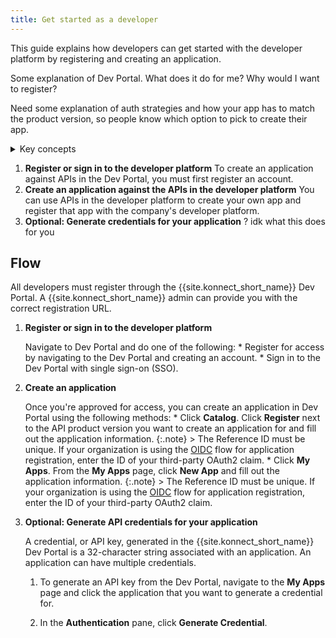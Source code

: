 ```yaml
---
title: Get started as a developer
---
```


This guide explains how developers can get started with the developer platform by registering and creating an application. 

Some explanation of Dev Portal. What does it do for me? Why would I want to register? 

Need some explanation of auth strategies and how your app has to match the product version, so people know which option to pick to create their app.

<details><summary>Key concepts</summary>

{% capture konnect_concepts %}
[**Application:**](/gateway/latest/key-concepts/services/) An application allows developers to register with APIs. These can be your company's APIs or the APIs of another company. For example, I'm a developer for an airline company. My airline is forming a partnership with a hotel and a theme park so that you can get a vacation package that includes airplane tickets, theme park tickets, and hotel tickets. To make this possible, I'd need to create an application that consumes both the hotel's API as well as the theme park API so that when they buy airplane tickets, my application would use the other companies' APIs to also purchase the theme park tickets and hotel.

[**Application credentials:**](/gateway/latest/key-concepts/services/) Application credentials are what allow the developer to access the app. You can either generate credentials or manually manage them in an IdP with OIDC.

[**Developer platform:**](/gateway/latest/key-concepts/routes/) The developer platform allows developers like you to locate, access, and consume APIs. Using the Dev Portal, you can browse and search API documentation, test API endpoints, and manage your own credentials. 
{% endcapture %}

{{ konnect_concepts | markdownify }}

</details>

1. **Register or sign in to the developer platform**
    To create an application against APIs in the Dev Portal, you must first register an account.
1. **Create an application against the APIs in the developer platform**
    You can use APIs in the developer platform to create your own app and register that app with the company's developer platform.
1. **Optional: Generate credentials for your application**
    ? idk  what this does for you

## Flow

All developers must register through the {{site.konnect_short_name}} Dev Portal. A {{site.konnect_short_name}} admin can provide you with the correct registration URL.

1. **Register or sign in to the developer platform**
    
    Navigate to Dev Portal and do one of the following:
        * Register for access by navigating to the Dev Portal and creating an account.
        * Sign in to the Dev Portal with single sign-on (SSO).

1. **Create an application**
    
    Once you're approved for access, you can create an application in Dev Portal using the following methods:
        * <!--explain who would want this option--> Click **Catalog**. Click **Register** next to the API product version you want to create an application for and fill out the application information. <!-- my apps vs catalog, when do you use each? Looks like one is associated with an API product version, why? different steps once you click "Create" too-->
            {:.note}
            > The Reference ID must be unique. If your organization is using the [OIDC](/konnect/dev-portal/applications/enable-app-reg#oidc-flow) flow for application registration, enter the ID of your third-party OAuth2 claim.
        * <!--explain who would want this option--> Click **My Apps**. From the **My Apps** page, click **New App** and fill out the application information. 
            {:.note}
            > The Reference ID must be unique. If your organization is using the [OIDC](/konnect/dev-portal/applications/enable-app-reg#oidc-flow) flow for application registration, enter the ID of your third-party OAuth2 claim.

1. **Optional: Generate API credentials for your application**

    A credential, or API key, generated in the {{site.konnect_short_name}} Dev Portal is a 32-character string associated with an application. An application can have multiple credentials. <!--why would you want a credential?-->
    
    1. To generate an API key from the Dev Portal, navigate to the **My Apps** page and click the application that you want to generate a credential for. 

    1. In the **Authentication** pane, click **Generate Credential**.


